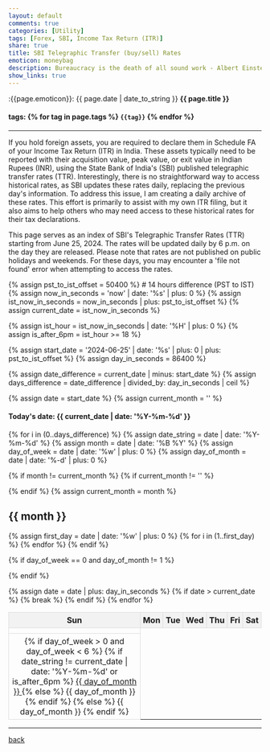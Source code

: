 ```yaml
---
layout: default
comments: true
categories: [Utility]
tags: [Forex, SBI, Income Tax Return (ITR)]
share: true
title: SBI Telegraphic Transfer (buy/sell) Rates
emoticon: moneybag
description: Bureaucracy is the death of all sound work - Albert Einstein
show_links: true
---
```

:{{page.emoticon}}: {{ page.date | date_to_string }} **{{ page.title }}**
#### tags: {% for tag in page.tags %} `{{tag}}` {% endfor %}
---
If you hold foreign assets, you are required to declare them in Schedule FA of your Income Tax Return (ITR) in India. These assets typically need to be reported with their acquisition value, peak value, or exit value in Indian Rupees (INR), using the State Bank of India's (SBI) published telegraphic transfer rates (TTR). Interestingly, there is no straightforward way to access historical rates, as SBI updates these rates daily, replacing the previous day's information. To address this issue, I am creating a daily archive of these rates. This effort is primarily to assist with my own ITR filing, but it also aims to help others who may need access to these historical rates for their tax declarations.

This page serves as an index of SBI's Telegraphic Transfer Rates (TTR) starting from June 25, 2024. The rates will be updated daily by 6 p.m. on the day they are released. Please note that rates are not published on public holidays and weekends. For these days, you may encounter a 'file not found' error when attempting to access the rates.

{% assign pst_to_ist_offset = 50400 %}  # 14 hours difference (PST to IST)
{% assign now_in_seconds = 'now' | date: '%s' | plus: 0 %}
{% assign ist_now_in_seconds = now_in_seconds | plus: pst_to_ist_offset %}
{% assign current_date = ist_now_in_seconds %}

{% assign ist_hour = ist_now_in_seconds | date: '%H' | plus: 0 %}
{% assign is_after_6pm = ist_hour >= 18 %}

{% assign start_date = '2024-06-25' | date: '%s' | plus: 0 | plus: pst_to_ist_offset %}
{% assign day_in_seconds = 86400 %}

{% assign date_difference = current_date | minus: start_date %}
{% assign days_difference = date_difference | divided_by: day_in_seconds | ceil %}

{% assign date = start_date %}
{% assign current_month = '' %}

<style>
  .calendar { border-collapse: collapse; }
  .calendar th, .calendar td { border: 1px solid #ddd; padding: 5px; text-align: center; }
  .calendar th { background-color: #f2f2f2; }
  .weekend { color: #999; }
  .current-day { background-color: #e6f3ff; font-weight: bold; }
</style>

#### Today's date: {{ current_date | date: '%Y-%m-%d' }}

{% for i in (0..days_difference) %}
{% assign date_string = date | date: '%Y-%m-%d' %}
{% assign month = date | date: '%B %Y' %}
{% assign day_of_week = date | date: '%w' | plus: 0 %}
{% assign day_of_month = date | date: '%-d' | plus: 0 %}

{% if month != current_month %}
{% if current_month != '' %}
</tr></table>
{% endif %}
{% assign current_month = month %}
<h2>{{ month }}</h2>
<table class="calendar">
<tr>
<th>Sun</th><th>Mon</th><th>Tue</th><th>Wed</th><th>Thu</th><th>Fri</th><th>Sat</th>
</tr>
<tr>
{% assign first_day = date | date: '%w' | plus: 0 %}
{% for i in (1..first_day) %}
<td></td>
{% endfor %}
{% endif %}

{% if day_of_week == 0 and day_of_month != 1 %}
</tr><tr>
{% endif %}

<td {% if day_of_week == 0 or day_of_week == 6 %}class="weekend"{% endif %}
    {% if date_string == current_date | date: '%Y-%m-%d' and is_after_6pm %}class="current-day"{% endif %}>
  {% if day_of_week > 0 and day_of_week < 6 %}
    {% if date_string != current_date | date: '%Y-%m-%d' or is_after_6pm %}
      <a href="https://sbi-ttr.s3.ap-south-1.amazonaws.com/{{ date_string }}.pdf" target="_blank">
        {{ day_of_month }}
      </a>
    {% else %}
      {{ day_of_month }}
    {% endif %}
  {% else %}
    {{ day_of_month }}
  {% endif %}
</td>

{% assign date = date | plus: day_in_seconds %}
{% if date > current_date %}
{% break %}
{% endif %}
{% endfor %}
</tr></table>

---

[back]({{site.url}})
